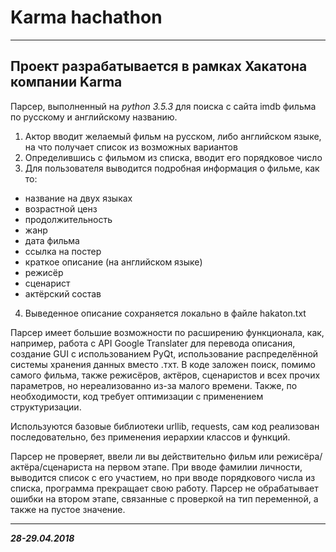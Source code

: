 # Karma hachathon

-----------------------

Проект разрабатывается в рамках Хакатона компании Karma
-----------------------

Парсер, выполненный на *python 3.5.3* для поиска с сайта imdb фильма по русскому и английскому названию.

1. Актор вводит желаемый фильм на русском, либо английском языке, на что получает список из возможных вариантов 
2. Определившись с фильмом из списка, вводит его порядковое число
3. Для пользователя выводится подробная информация о фильме, как то: 
  * название на двух языках 
  * возрастной ценз
  * продолжительность
  * жанр
  * дата фильма
  * ссылка на постер
  * краткое описание (на английском языке)
  * режисёр
  * сценарист
  * актёрский состав
 4. Выведенное описание сохраняется локально в файле hakaton.txt
 
 Парсер имеет большие возможности по расширению функционала, как, например, работа с API Google Translater для перевода описания, создание GUI с использованием PyQt, использование распределённой системы хранения данных вместо .тхт. В коде заложен поиск, помимо самого фильма, также режисёров, актёров, сценаристов и всех прочих параметров, но нереализованно из-за малого времени. Также, по необходимости, код требует оптимизации с применением структуризации.

Используются базовые библиотеки urllib, requests, сам код реализован последовательно, без применения иерархии классов и функций.

Парсер не проверяет, ввели ли вы действительно фильм или режисёра/актёра/сценариста на первом этапе. При вводе фамилии личности, выводится список с его участием, но при вводе порядкового числа из списка, программа прекращает свою работу.
Парсер не обрабатывает ошибки на втором этапе, связанные с проверкой на тип переменной, а также на пустое значение.


-----------------------

***28-29.04.2018***
